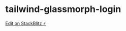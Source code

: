 # tailwind-glassmorph-login

[Edit on StackBlitz ⚡️](https://stackblitz.com/edit/stackblitz-starters-3vhdmj)